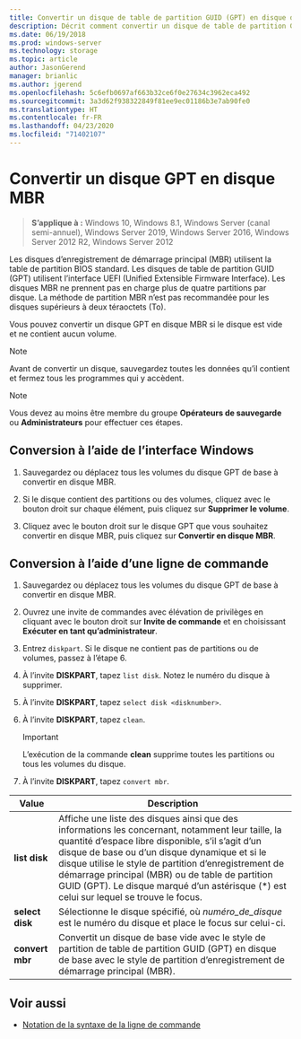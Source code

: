 ```yaml
---
title: Convertir un disque de table de partition GUID (GPT) en disque d’enregistrement de démarrage principal (MBR)
description: Décrit comment convertir un disque de table de partition GUID (GPT) en disque avec le style de partition d’enregistrement de démarrage principal (MBR).
ms.date: 06/19/2018
ms.prod: windows-server
ms.technology: storage
ms.topic: article
author: JasonGerend
manager: brianlic
ms.author: jgerend
ms.openlocfilehash: 5c6efb0697af663b32ce6f0e27634c3962eca492
ms.sourcegitcommit: 3a3d62f938322849f81ee9ec01186b3e7ab90fe0
ms.translationtype: HT
ms.contentlocale: fr-FR
ms.lasthandoff: 04/23/2020
ms.locfileid: "71402107"
---
```

# <a name="convert-a-gpt-disk-into-an-mbr-disk"></a>Convertir un disque GPT en disque MBR

> **S’applique à :** Windows 10, Windows 8.1, Windows Server (canal semi-annuel), Windows Server 2019, Windows Server 2016, Windows Server 2012 R2, Windows Server 2012

Les disques d’enregistrement de démarrage principal (MBR) utilisent la table de partition BIOS standard. Les disques de table de partition GUID (GPT) utilisent l’interface UEFI (Unified Extensible Firmware Interface). Les disques MBR ne prennent pas en charge plus de quatre partitions par disque. La méthode de partition MBR n’est pas recommandée pour les disques supérieurs à deux téraoctets (To).

Vous pouvez convertir un disque GPT en disque MBR si le disque est vide et ne contient aucun volume.

> [!NOTE]
> Avant de convertir un disque, sauvegardez toutes les données qu’il contient et fermez tous les programmes qui y accèdent.

> [!NOTE]
> Vous devez au moins être membre du groupe **Opérateurs de sauvegarde** ou **Administrateurs** pour effectuer ces étapes.

## <a name="converting-using-the-windows-interface"></a>Conversion à l’aide de l’interface Windows

1.  Sauvegardez ou déplacez tous les volumes du disque GPT de base à convertir en disque MBR.

2.  Si le disque contient des partitions ou des volumes, cliquez avec le bouton droit sur chaque élément, puis cliquez sur **Supprimer le volume**.

3.  Cliquez avec le bouton droit sur le disque GPT que vous souhaitez convertir en disque MBR, puis cliquez sur **Convertir en disque MBR**.

## <a name="converting-using-a-command-line"></a>Conversion à l’aide d’une ligne de commande

1.  Sauvegardez ou déplacez tous les volumes du disque GPT de base à convertir en disque MBR.

2.  Ouvrez une invite de commandes avec élévation de privilèges en cliquant avec le bouton droit sur **Invite de commande** et en choisissant **Exécuter en tant qu’administrateur**.

3. Entrez `diskpart`. Si le disque ne contient pas de partitions ou de volumes, passez à l’étape 6.

4.  À l’invite **DISKPART**, tapez `list disk`. Notez le numéro du disque à supprimer.

5.  À l’invite **DISKPART**, tapez `select disk <disknumber>`.

6.  À l’invite **DISKPART**, tapez `clean`.

    > [!IMPORTANT]
    > L’exécution de la commande **clean** supprime toutes les partitions ou tous les volumes du disque.

7.  À l’invite **DISKPART**, tapez `convert mbr`.

|                Value                  |      Description   |
| ------------------------------------- | -----------------  |
|  <strong>list disk</strong>  | Affiche une liste des disques ainsi que des informations les concernant, notamment leur taille, la quantité d’espace libre disponible, s’il s’agit d’un disque de base ou d’un disque dynamique et si le disque utilise le style de partition d’enregistrement de démarrage principal (MBR) ou de table de partition GUID (GPT). Le disque marqué d’un astérisque (\*) est celui sur lequel se trouve le focus. |
| <strong>select disk</strong> |                                                                                                          Sélectionne le disque spécifié, où <em>numéro_de_disque</em> est le numéro du disque et place le focus sur celui-ci.                                                                                                           |
| <strong>convert mbr</strong> |                                                                               Convertit un disque de base vide avec le style de partition de table de partition GUID (GPT) en disque de base avec le style de partition d’enregistrement de démarrage principal (MBR).                                                                                |

## <a name="see-also"></a>Voir aussi

-   [Notation de la syntaxe de la ligne de commande](https://technet.microsoft.com/library/cc742449(v=ws.11).aspx)